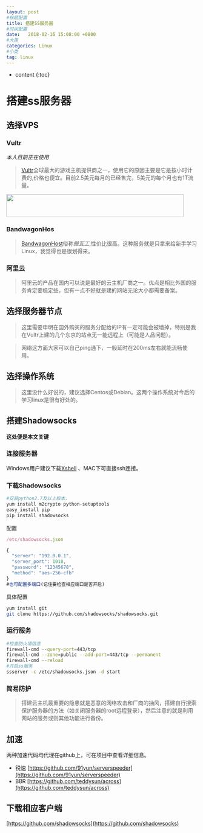 ```yaml
---
layout: post
#标题配置
title: 搭建SS服务器
#时间配置
date:   2018-02-16 15:08:00 +0800
#大类
categories: Linux
#小类
tag: linux
---
```

* content
{:toc}


# 搭建ss服务器
## 选择VPS
### Vultr
*本人目前正在使用*
> [Vultr](https://www.vultr.com/?ref=7333360)全球最大的游戏主机提供商之一，使用它的原因主要是它是按小时计费的,价格也便宜。目前2.5美元每月的已经售完，5美元的每个月也有1T流量。

<a href="https://www.vultr.com/?ref=7333360"><img src="https://www.vultr.com/media/banner_2.png" width="468" height="60"></a>

### BandwagonHos
> [BandwagonHost](http://bwg.yiqimaila.com/bwg/buy.html)俗称*搬瓦工*,性价比很高。这种服务就是只拿来给新手学习Linux，我觉得也是很划得来。

### 阿里云
> 阿里云的产品在国内可以说是最好的云主机厂商之一。优点是相比外国的服务肯定要稳定些，但有一点不好就是建的网站无论大小都需要备案。

## 选择服务器节点
> 这里需要申明在国外购买的服务分配给的IP有一定可能会被墙掉，特别是我在Vultr上建的几个东京的站点无一能远程上（可能是人品问题）。

> 网络这方面大家可以自己ping通下，一般延时在200ms左右就能流畅使用。

## 选择操作系统
> 这里没什么好说的，建议选择Centos或Debian。这两个操作系统对今后的学习linux是很有好处的。

## 搭建Shadowsocks
**这处便是本文关键**
### 连接服务器
Windows用户建议下载[Xshell](https://www.netsarang.com/download/main.html)
、MAC下可直接ssh连接。
### 下载Shadowsocks

```bash
#安装python2.7及以上版本，
yum install m2crypto python-setuptools
easy_install pip
pip install shadowsocks
```
配置
```js
/etc/shadowsocks.json

{
  "server": "192.0.0.1",
  "server_port": 1018,
  "password": "12345678",
  "method": "aes-256-cfb"
}
#也可配置多端口(记住要检查相应端口是否开启)
```
具体配置
```bash
yum install git 
git clone https://github.com/shadowsocks/shadowsocks.git
```
### 运行服务
```bash
#检查防火墙信息
firewall-cmd --query-port=443/tcp 
firewall-cmd --zone=public --add-port=443/tcp --permanent 
firewall-cmd --reload
#开启ss服务
ssserver -c /etc/shadowsocks.json -d start
```
### 简易防护
> 搭建云主机最重要的隐患就是恶意的网络攻击和厂商的抽风，搭建自行搜索保护服务器的方法（如关闭服务器的root远程登录），然后注意的就是利用网站的服务或则其他功能进行备份。

## 加速
两种加速代码均代理在github上，可在项目中查看详细信息。
* 锐速
[https://github.com/91yun/serverspeeder](https://github.com/91yun/serverspeeder)
* BBR
[https://github.com/teddysun/across](https://github.com/teddysun/across)

## 下载相应客户端
[https://github.com/shadowsocks](https://github.com/shadowsocks)
